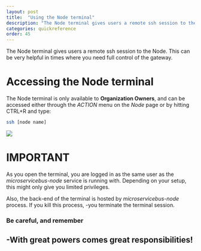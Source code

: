 ```yaml
---
layout: post
title:  "Using the Node terminal"
description: "The Node terminal gives users a remote ssh session to the Node. This can be very helpful in times where you need full control of the gateway."
categories: quickreference
order: 45
---
```


The Node terminal gives users a remote ssh session to the Node. This can be very helpful in times where you need full control of the gateway.

# Accessing the Node terminal
The Node terminal is only available to **Organization Owners**, and can be accessed either through the *ACTION* menu on the *Node* page or by hitting CTRL+R and type:
```bash
ssh [node name]
```

<img src="{{site.baseurl}}/images/using-node-terminal/1.png">

# IMPORTANT
As you open the terminal, you are logged in as the same user as the *microservicebus-node* service is running with. Depending on your setup, this might only give you limited privileges.

Also, the back-end of the terminal is hosted by *microservicebus-node* process. If you kill this process, -you terminate the terminal session.

### Be careful, and remember
## -With great powers comes great responsibilities!